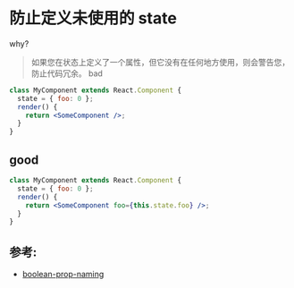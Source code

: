 # 防止定义未使用的 state

why?

> 如果您在状态上定义了一个属性，但它没有在任何地方使用，则会警告您，防止代码冗余。
> bad

```jsx
class MyComponent extends React.Component {
  state = { foo: 0 };
  render() {
    return <SomeComponent />;
  }
}
```

## good

```jsx
class MyComponent extends React.Component {
  state = { foo: 0 };
  render() {
    return <SomeComponent foo={this.state.foo} />;
  }
}
```

## 参考:

- [boolean-prop-naming](https://github.com/jsx-eslint/eslint-plugin-react/blob/c42b624d0fb9ad647583a775ab9751091eec066f/docs/rules/boolean-prop-naming)

